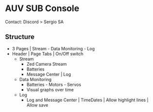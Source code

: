 # AUV SUB Console

Contact: Discord > Sergio SA

## Structure

- 3 Pages | Stream - Data Monitoring - Log
- Header | Page Tabs | On/Off switch
  - Stream
    - Zed Camera Stream
    - Batteries
    - Message Center | Log
  - Data Monitoring
    - Batteries - Motors - Servos
    - Visual graphs over time
  - Log
      - Log and Message Center | TimeDates | Allow highlight lines | Allow save

